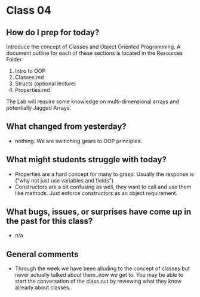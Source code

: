 # Class 04

## How do I prep for today?
Introduce the concept of Classes and Object Oriented Programming.
A document outline for each of these sections is located in the Resources Folder
1. Intro to OOP
1. Classes.md
1. Structs (optional lecture)
1. Properties.md

The Lab will require some knowledge on multi-dimensional arrays and potentially Jagged Arrays. 

## What changed from yesterday? 
- nothing. We are switiching gears to OOP principles. 

## What might students struggle with today? 
- Properties are a hard concept for many to grasp. Usually the response is ("why not just use variables and fields") 
- Constructors are a bit confusing as well, they want to call and use them like methods. Just enforce constructors as an object requirement. 

## What bugs, issues, or surprises have come up in the past for this class?
- n/a

## General comments
- Through the week we have been alluding to the concept of classes but never actually talked about them..now we get to. 
You may be able to start the conversation of the class out by reviewing what they know already about classes.
